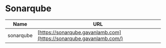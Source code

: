 # Sonarqube

| Name      | URL                                                                 |
|-----------|---------------------------------------------------------------------|
| sonarqube | [https://sonarqube.gavanlamb.com](https://sonarqube.gavanlamb.com/) |
